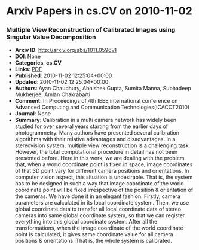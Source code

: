 # Arxiv Papers in cs.CV on 2010-11-02
### Multiple View Reconstruction of Calibrated Images using Singular Value Decomposition
- **Arxiv ID**: http://arxiv.org/abs/1011.0596v1
- **DOI**: None
- **Categories**: **cs.CV**
- **Links**: [PDF](http://arxiv.org/pdf/1011.0596v1)
- **Published**: 2010-11-02 12:25:04+00:00
- **Updated**: 2010-11-02 12:25:04+00:00
- **Authors**: Ayan Chaudhury, Abhishek Gupta, Sumita Manna, Subhadeep Mukherjee, Amlan Chakrabarti
- **Comment**: In Proceedings of 4th IEEE international conference on Advanced
  Computing and Communication Technologies(ICACCT2010)
- **Journal**: None
- **Summary**: Calibration in a multi camera network has widely been studied for over several years starting from the earlier days of photogrammetry. Many authors have presented several calibration algorithms with their relative advantages and disadvantages. In a stereovision system, multiple view reconstruction is a challenging task. However, the total computational procedure in detail has not been presented before. Here in this work, we are dealing with the problem that, when a world coordinate point is fixed in space, image coordinates of that 3D point vary for different camera positions and orientations. In computer vision aspect, this situation is undesirable. That is, the system has to be designed in such a way that image coordinate of the world coordinate point will be fixed irrespective of the position & orientation of the cameras. We have done it in an elegant fashion. Firstly, camera parameters are calculated in its local coordinate system. Then, we use global coordinate data to transfer all local coordinate data of stereo cameras into same global coordinate system, so that we can register everything into this global coordinate system. After all the transformations, when the image coordinate of the world coordinate point is calculated, it gives same coordinate value for all camera positions & orientations. That is, the whole system is calibrated.



